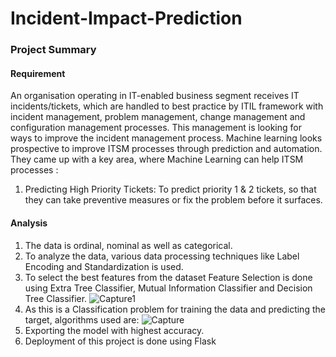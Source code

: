 # Incident-Impact-Prediction
### Project Summary 
#### Requirement 
An organisation operating in IT-enabled business segment receives IT incidents/tickets, which are handled to best practice by ITIL framework with incident management, problem management, change management and configuration management processes. This management is looking for ways to improve the incident management process.  Machine learning looks prospective to improve ITSM processes through prediction and automation.
They came up with a key area, where Machine Learning can help ITSM processes :
1. Predicting High Priority Tickets: To predict priority 1 & 2 tickets, so that they can take preventive measures or fix the problem before it surfaces.
#### Analysis
1. The data is ordinal, nominal as well as categorical. 
2. To analyze the data, various data processing techniques like Label Encoding and Standardization is used.
3. To select the best features from the dataset Feature Selection is done using Extra Tree Classifier, Mutual Information Classifier and Decision Tree Classifier.
![Capture1](https://user-images.githubusercontent.com/66661758/113299158-33a7cd80-931a-11eb-8145-757db8ab0df5.PNG)
4. As this is a Classification problem for training the data and predicting the target, algorithms used are:
![Capture](https://user-images.githubusercontent.com/66661758/113298504-8c2a9b00-9319-11eb-85fa-5b455a9bb255.PNG)
5. Exporting the model with highest accuracy.
6. Deployment of this project is done using Flask
